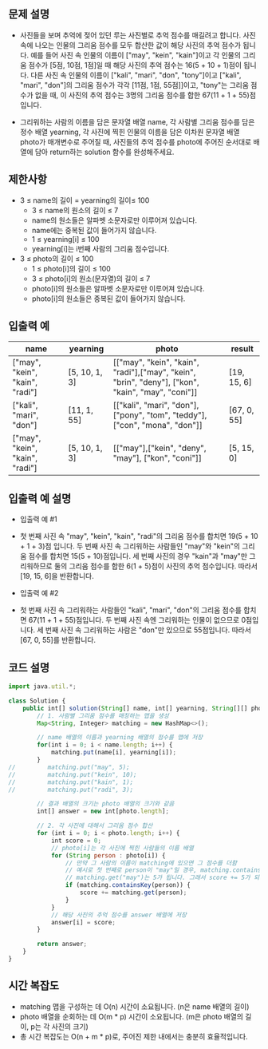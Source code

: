 ## 문제 설명

- 사진들을 보며 추억에 젖어 있던 루는 사진별로 추억 점수를 매길려고 합니다.
  사진 속에 나오는 인물의 그리움 점수를 모두 합산한 값이 해당 사진의 추억 점수가 됩니다.
  예를 들어 사진 속 인물의 이름이 ["may", "kein", "kain"]이고 각 인물의 그리움 점수가 [5점, 10점, 1점]일 때 해당 사진의 추억 점수는 16(5 + 10 + 1)점이 됩니다.
  다른 사진 속 인물의 이름이 ["kali", "mari", "don", "tony"]이고 ["kali", "mari", "don"]의 그리움 점수가 각각 [11점, 1점, 55점]]이고, "tony"는 그리움 점수가 없을 때,
  이 사진의 추억 점수는 3명의 그리움 점수를 합한 67(11 + 1 + 55)점입니다.

- 그리워하는 사람의 이름을 담은 문자열 배열 name, 각 사람별 그리움 점수를 담은 정수 배열 yearning,
  각 사진에 찍힌 인물의 이름을 담은 이차원 문자열 배열 photo가 매개변수로 주어질 때,
  사진들의 추억 점수를 photo에 주어진 순서대로 배열에 담아 return하는 solution 함수를 완성해주세요.

## 제한사항

- 3 ≤ name의 길이 = yearning의 길이≤ 100
  - 3 ≤ name의 원소의 길이 ≤ 7
  - name의 원소들은 알파벳 소문자로만 이루어져 있습니다.
  - name에는 중복된 값이 들어가지 않습니다.
  - 1 ≤ yearning[i] ≤ 100
  - yearning[i]는 i번째 사람의 그리움 점수입니다.
- 3 ≤ photo의 길이 ≤ 100
  - 1 ≤ photo[i]의 길이 ≤ 100
  - 3 ≤ photo[i]의 원소(문자열)의 길이 ≤ 7
  - photo[i]의 원소들은 알파벳 소문자로만 이루어져 있습니다.
  - photo[i]의 원소들은 중복된 값이 들어가지 않습니다.

## 입출력 예

| name                            | yearning      | photo                                                                                             | result      |
| ------------------------------- | ------------- | ------------------------------------------------------------------------------------------------- | ----------- |
| ["may", "kein", "kain", "radi"] | [5, 10, 1, 3] | [["may", "kein", "kain", "radi"],["may", "kein", "brin", "deny"], ["kon", "kain", "may", "coni"]] | [19, 15, 6] |
| ["kali", "mari", "don"]         | [11, 1, 55]   | [["kali", "mari", "don"], ["pony", "tom", "teddy"], ["con", "mona", "don"]]                       | [67, 0, 55] |
| ["may", "kein", "kain", "radi"] | [5, 10, 1, 3] | [["may"],["kein", "deny", "may"], ["kon", "coni"]]                                                | [5, 15, 0]  |

## 입출력 예 설명

- 입출력 예 #1

- 첫 번째 사진 속 "may", "kein", "kain", "radi"의 그리움 점수를 합치면 19(5 + 10 + 1 + 3)점 입니다.
  두 번째 사진 속 그리워하는 사람들인 "may"와 "kein"의 그리움 점수를 합치면 15(5 + 10)점입니다.
  세 번째 사진의 경우 "kain"과 "may"만 그리워하므로 둘의 그리움 점수를 합한 6(1 + 5)점이 사진의 추억 점수입니다. 따라서 [19, 15, 6]을 반환합니다.

- 입출력 예 #2

- 첫 번째 사진 속 그리워하는 사람들인 "kali", "mari", "don"의 그리움 점수를 합치면 67(11 + 1 + 55)점입니다.
  두 번째 사진 속엔 그리워하는 인물이 없으므로 0점입니다. 세 번째 사진 속 그리워하는 사람은 "don"만 있으므로 55점입니다. 따라서 [67, 0, 55]를 반환합니다.

## 코드 설명

```jsx
import java.util.*;

class Solution {
    public int[] solution(String[] name, int[] yearning, String[][] photo) {
        // 1. 사람별 그리움 점수를 매칭하는 맵을 생성
        Map<String, Integer> matching = new HashMap<>();

        // name 배열의 이름과 yearning 배열의 점수를 맵에 저장
        for(int i = 0; i < name.length; i++) {
            matching.put(name[i], yearning[i]);
        }
//         matching.put("may", 5);
//         matching.put("kein", 10);
//         matching.put("kain", 1);
//         matching.put("radi", 3);

        // 결과 배열의 크기는 photo 배열의 크기와 같음
        int[] answer = new int[photo.length];

        // 2. 각 사진에 대해서 그리움 점수 합산
        for (int i = 0; i < photo.length; i++) {
            int score = 0;
            // photo[i]는 각 사진에 찍힌 사람들의 이름 배열
            for (String person : photo[i]) {
                // 만약 그 사람의 이름이 matching에 있으면 그 점수를 더함
                // 예시로 첫 번째로 person이 "may"일 경우, matching.containsKey("may")가 true가 되고,
                // matching.get("may")는 5가 됩니다. 그래서 score += 5가 되어 score에 5가 더해집니다.
                if (matching.containsKey(person)) {
                    score += matching.get(person);
                }
            }
            // 해당 사진의 추억 점수를 answer 배열에 저장
            answer[i] = score;
        }

        return answer;
    }
}
```

## 시간 복잡도

- matching 맵을 구성하는 데 O(n) 시간이 소요됩니다. (n은 name 배열의 길이)
- photo 배열을 순회하는 데 O(m \* p) 시간이 소요됩니다. (m은 photo 배열의 길이, p는 각 사진의 크기)
- 총 시간 복잡도는 O(n + m \* p)로, 주어진 제한 내에서는 충분히 효율적입니다.
